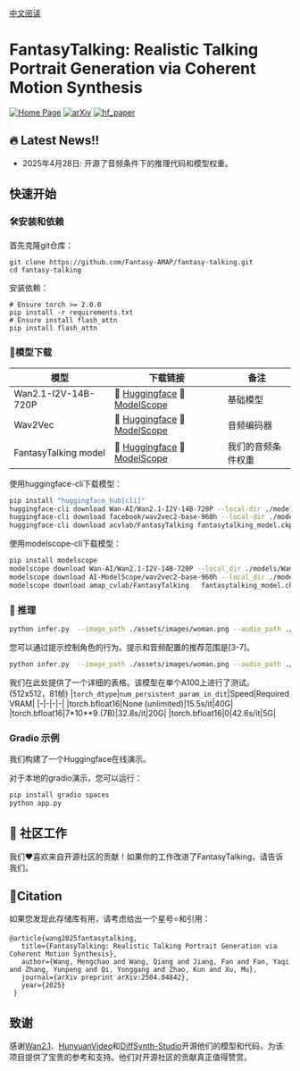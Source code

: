 [中文阅读](./README_zh.md)
# FantasyTalking: Realistic Talking Portrait Generation via Coherent Motion Synthesis

[![Home Page](https://img.shields.io/badge/Project-<Website>-blue.svg)](https://fantasy-amap.github.io/fantasy-talking/)
[![arXiv](https://img.shields.io/badge/Arxiv-2504.04842-b31b1b.svg?logo=arXiv)](https://arxiv.org/abs/2504.04842)
[![hf_paper](https://img.shields.io/badge/🤗-Paper%20In%20HF-red.svg)](https://huggingface.co/papers/2504.04842)

## 🔥 Latest News!!
* 2025年4月28日: 开源了音频条件下的推理代码和模型权重。


<!-- ![Fig.1](https://github.com/Fantasy-AMAP/fantasy-talking/blob/main/assert/fig0_1_0.png) -->


## 快速开始
### 🛠️安装和依赖

首先克隆git仓库：

```
git clone https://github.com/Fantasy-AMAP/fantasy-talking.git
cd fantasy-talking
```

安装依赖：
```
# Ensure torch >= 2.0.0
pip install -r requirements.txt
# Ensure install flash_attn
pip install flash_attn
```

### 🧱模型下载
| 模型        |                       下载链接                                          |    备注                      |
| --------------|-------------------------------------------------------------------------------|-------------------------------|
| Wan2.1-I2V-14B-720P  |      🤗 [Huggingface](https://huggingface.co/Wan-AI/Wan2.1-I2V-14B-720P)    🤖 [ModelScope](https://www.modelscope.cn/models/Wan-AI/Wan2.1-I2V-14B-720P)     | 基础模型
| Wav2Vec |      🤗 [Huggingface](https://huggingface.co/facebook/wav2vec2-base-960h)    🤖 [ModelScope](https://modelscope.cn/models/AI-ModelScope/wav2vec2-base-960h)      | 音频编码器
| FantasyTalking model      |      🤗 [Huggingface](https://huggingface.co/acvlab/FantasyTalking/)     🤖 [ModelScope](https://www.modelscope.cn/models/amap_cvlab/FantasyTalking/)         | 我们的音频条件权重

使用huggingface-cli下载模型：
``` sh
pip install "huggingface_hub[cli]"
huggingface-cli download Wan-AI/Wan2.1-I2V-14B-720P --local-dir ./models/Wan2.1-I2V-14B-720P
huggingface-cli download facebook/wav2vec2-base-960h --local-dir ./models/wav2vec2-base-960h
huggingface-cli download acvlab/FantasyTalking fantasytalking_model.ckpt --local-dir ./models
```

使用modelscope-cli下载模型：
``` sh
pip install modelscope
modelscope download Wan-AI/Wan2.1-I2V-14B-720P --local_dir ./models/Wan2.1-I2V-14B-720P
modelscope download AI-ModelScope/wav2vec2-base-960h --local_dir ./models/wav2vec2-base-960h
modelscope download amap_cvlab/FantasyTalking   fantasytalking_model.ckpt  --local_dir ./models
```

### 🔑 推理
``` sh
python infer.py  --image_path ./assets/images/woman.png --audio_path ./assets/audios/woman.wav
```
您可以通过提示控制角色的行为。提示和音频配置的推荐范围是[3-7]。
``` sh
python infer.py  --image_path ./assets/images/woman.png --audio_path ./assets/audios/woman.wav --prompt "The person is speaking enthusiastically, with their hands continuously waving." --prompt_cfg_scale 5.0 --audio_cfg_scale 5.0
```

我们在此处提供了一个详细的表格。该模型在单个A100上进行了测试。(512x512，81帧)
|`torch_dtype`|`num_persistent_param_in_dit`|Speed|Required VRAM|
|-|-|-|-|
|torch.bfloat16|None (unlimited)|15.5s/it|40G|
|torch.bfloat16|7*10**9 (7B)|32.8s/it|20G|
|torch.bfloat16|0|42.6s/it|5G|

### Gradio 示例
我们构建了一个Huggingface在线演示。

对于本地的gradio演示，您可以运行：
``` sh
pip install gradio spaces
python app.py
```

## 🧩 社区工作
我们❤️喜欢来自开源社区的贡献！如果你的工作改进了FantasyTalking，请告诉我们。

## 🔗Citation
如果您发现此存储库有用，请考虑给出一个星号⭐和引用：
```
@article{wang2025fantasytalking,
   title={FantasyTalking: Realistic Talking Portrait Generation via Coherent Motion Synthesis},
   author={Wang, Mengchao and Wang, Qiang and Jiang, Fan and Fan, Yaqi and Zhang, Yunpeng and Qi, Yonggang and Zhao, Kun and Xu, Mu},
   journal={arXiv preprint arXiv:2504.04842},
   year={2025}
 }
```

## 致谢
感谢[Wan2.1](https://github.com/Wan-Video/Wan2.1)、[HunyuanVideo](https://github.com/Tencent/HunyuanVideo)和[DiffSynth-Studio](https://github.com/modelscope/DiffSynth-Studio)开源他们的模型和代码，为该项目提供了宝贵的参考和支持。他们对开源社区的贡献真正值得赞赏。
